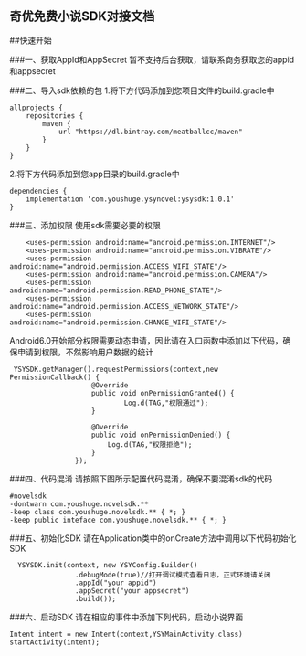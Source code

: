 奇优免费小说SDK对接文档
--
##快速开始


###一、获取AppId和AppSecret
暂不支持后台获取，请联系商务获取您的appid和appsecret

###二、导入sdk依赖的包
1.将下方代码添加到您项目文件的build.gradle中

```
allprojects {
    repositories {
        maven {
            url "https://dl.bintray.com/meatballcc/maven"
        }
    }
}
```
2.将下方代码添加到您app目录的build.gradle中

```
dependencies {
    implementation 'com.youshuge.ysynovel:ysysdk:1.0.1'
}
```

###三、添加权限
使用sdk需要必要的权限
```
    <uses-permission android:name="android.permission.INTERNET"/>
    <uses-permission android:name="android.permission.VIBRATE"/>
    <uses-permission android:name="android.permission.ACCESS_WIFI_STATE"/>
    <uses-permission android:name="android.permission.CAMERA"/>
    <uses-permission android:name="android.permission.READ_PHONE_STATE"/>
    <uses-permission android:name="android.permission.ACCESS_NETWORK_STATE"/>
    <uses-permission android:name="android.permission.CHANGE_WIFI_STATE"/>
```
Android6.0开始部分权限需要动态申请，因此请在入口函数中添加以下代码，确保申请到权限，不然影响用户数据的统计
```
 YSYSDK.getManager().requestPermissions(context,new PermissionCallback() {
                    @Override
                    public void onPermissionGranted() {
                    		Log.d(TAG,"权限通过");
                    }

                    @Override
                    public void onPermissionDenied() {
                      	Log.d(TAG,"权限拒绝");
                    }
                });
```

###四、代码混淆
请按照下图所示配置代码混淆，确保不要混淆sdk的代码
```
#novelsdk
-dontwarn com.youshuge.novelsdk.**
-keep class com.youshuge.novelsdk.** { *; }
-keep public inteface com.youshuge.novelsdk.** { *; }
```

###五、初始化SDK
请在Application类中的onCreate方法中调用以下代码初始化SDK
```
  YSYSDK.init(context, new YSYConfig.Builder()
                .debugMode(true)//打开调试模式查看日志，正式环境请关闭
                .appId("your appid")
                .appSecret("your appsecret")
                .build());
```
###六、启动SDK
请在相应的事件中添加下列代码，启动小说界面
```
Intent intent = new Intent(context,YSYMainActivity.class)
startActivity(intent);
```






